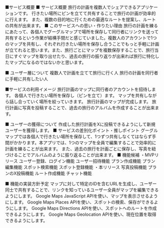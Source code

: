 ■サービス概要
■ サービス概要
旅行の計画を複数人でシェアできるアプリケーションです。
行きたい場所にピンを立てて共有することで旅行の計画が効率的に行えます。
また、複数の目的地に行くための最適なルートを提案し、ルートの共有が出来ます。
■ このサービスへの思い・作りたい理由
旅行の計画を練るにあたって、各個人でグーグルマップで場所を保存して同行者にリンクを送って共有するという作業が結構手間だと感じていました。複数人のアカウントで1つのマップを共有し、それぞれ行きたい場所を保存し合うことでもっと手軽に計画が立てれると思います。また、旅行ごとにマップを複数保存することで、旅行当日にすぐマップを取り出せたり、過去の旅行の振り返りが出来れば旅行に特化したマップになるのではないかと思います。

■ ユーザー層について
複数人で計画を立てて旅行に行く人
旅行の計画を同行者に手軽に共有したい人

■サービスの利用イメージ
旅行計画のマップに同行者のアカウントを招待します。
各個人で行きたい場所を保存し（ピンを立て）ます。
マップを共有しながら話し合っていく場所を絞っていきます。
旅行計画のマップが完成します。
旅行計画に写真を投稿することで、過去の旅行のアルバムを作成することが出来ます。

■ ユーザーの獲得について
作成した旅行計画をXに投稿できるようにして新規ユーザーを獲得します。
■ サービスの差別化ポイント・推しポイント
グーグルマップでは各個人で行きたい場所を保存して、1つずつ共有しなくてはならず手間がかかります。本アプリでは、1つのマップを全員で編集することで効率的に計画を練ることが出来ます。
また、過去の旅行を計画ごとに保存し、写真を紐づけることでアルバムのように振り返ることが出来ます。
■ 機能候補
・MVPリリース
ユーザー登録、ログイン機能
ユーザー招待機能
プラン作成機能
プラン編集機能
スポット検索機能
スポット登録機能
・本リリース
写真投稿機能
プランのX投稿機能
ルート作成機能
チャット機能

■ 機能の実装方針予定
マップに対して特定のIDを含むURLを生成し、ユーザー同士で共有することで、リンクを知っているユーザー全員がマップを編集できるようにします。
Google Maps JavaScript APIを使い、マップを表示させるようにします。
Google Maps Places APIを使い、スポットの検索、保存ができるようにします。
Google Maps Directions APIを使い、スポットへのルートを作成できるようにします。
Google Maps Geolocation APIを使い、現在位置を取得できるようにします。